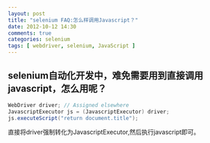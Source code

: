 ```yaml
---
layout: post
title: "selenium FAQ:怎么样调用Javascript？"
date: 2012-10-12 14:30
comments: true
categories: selenium
tags: [ webdriver, selenium, JavaScript ]
---
```



## selenium自动化开发中，难免需要用到直接调用javascript，怎么用呢？

```java
WebDriver driver; // Assigned elsewhere
JavascriptExecutor js = (JavascriptExecutor) driver;
js.executeScript("return document.title");
```

直接将driver强制转化为JavascriptExecutor,然后执行javascript即可。

